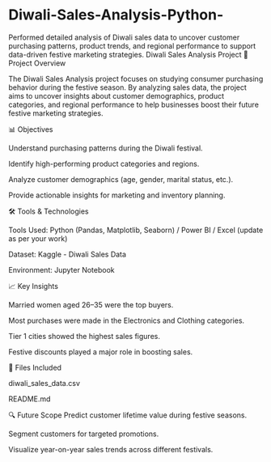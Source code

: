 # Diwali-Sales-Analysis-Python-
Performed detailed analysis of Diwali sales data to uncover customer purchasing patterns, product trends, and regional performance to support data-driven festive marketing strategies.
 Diwali Sales Analysis Project
📌 Project Overview

The Diwali Sales Analysis project focuses on studying consumer purchasing behavior during the festive season. By analyzing sales data, the project aims to uncover insights about customer demographics, product categories, and regional performance to help businesses boost their future festive marketing strategies.

📊 Objectives


Understand purchasing patterns during the Diwali festival.

Identify high-performing product categories and regions.

Analyze customer demographics (age, gender, marital status, etc.).

Provide actionable insights for marketing and inventory planning.

🛠 Tools & Technologies

Tools Used: Python (Pandas, Matplotlib, Seaborn) / Power BI / Excel (update as per your work)

Dataset:
Kaggle - Diwali Sales Data 

Environment: 
Jupyter Notebook

📈 Key Insights

Married women aged 26–35 were the top buyers.

Most purchases were made in the Electronics and Clothing categories.

Tier 1 cities showed the highest sales figures.

Festive discounts played a major role in boosting sales.


📁 Files Included

diwali_sales_data.csv

README.md

🔍 Future Scope
Predict customer lifetime value during festive seasons.

Segment customers for targeted promotions.

Visualize year-on-year sales trends across different festivals.

